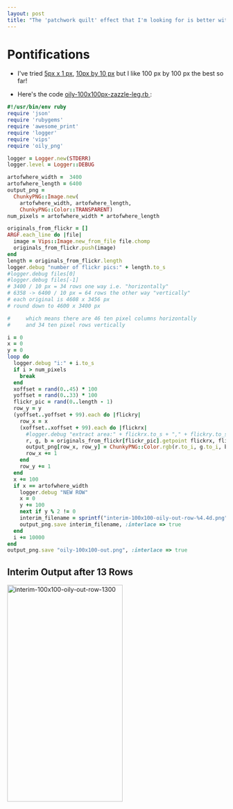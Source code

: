 ```yaml
---
layout: post
title: "The 'patchwork quilt' effect that I'm looking for is better with 100 pixel by 100 pixel patches"
---
```

# Pontifications

* I've tried [5px x 1 px](https://github.com/rtanglao/rt-mozlando2018-ksc/blob/master/oily-5px-zazzle-leg.rb), [10px by 10 px](https://github.com/rtanglao/rt-mozlando2018-ksc/blob/master/oily-10x10px-zazzle-leg.rb) but I like 100 px by 100 px the best so far!

* Here's the code [oily-100x100px-zazzle-leg.rb
](https://github.com/rtanglao/rt-mozlando2018-ksc/blob/master/oily-100x100px-zazzle-leg.rb):

```ruby
#!/usr/bin/env ruby
require 'json'
require 'rubygems'
require 'awesome_print'
require 'logger'
require 'vips'
require 'oily_png'

logger = Logger.new(STDERR)
logger.level = Logger::DEBUG

artofwhere_width =  3400
artofwhere_length = 6400
output_png =
  ChunkyPNG::Image.new(
    artofwhere_width, artofwhere_length,
    ChunkyPNG::Color::TRANSPARENT)
num_pixels = artofwhere_width * artofwhere_length

originals_from_flickr = []
ARGF.each_line do |file|
  image = Vips::Image.new_from_file file.chomp
  originals_from_flickr.push(image)
end
length = originals_from_flickr.length
logger.debug "number of flickr pics:" + length.to_s
#logger.debug files[0]
#logger.debug files[-1]
# 3400 / 10 px = 34 rows one way i.e. "horizontally"
# 6358 -> 6400 / 10 px = 64 rows the other way "vertically"
# each original is 4608 x 3456 px
# round down to 4600 x 3400 px

#     which means there are 46 ten pixel columns horizontally
#     and 34 ten pixel rows vertically

i = 0
x = 0
y = 0
loop do
  logger.debug "i:" + i.to_s
  if i > num_pixels
    break
  end
  xoffset = rand(0..45) * 100
  yoffset = rand(0..33) * 100
  flickr_pic = rand(0..length - 1)
  row_y = y
  (yoffset..yoffset + 99).each do |flickry|
    row_x = x
    (xoffset..xoffset + 99).each do |flickrx|
      #logger.debug "extract area:" + flickrx.to_s + "," + flickry.to_s
      r, g, b = originals_from_flickr[flickr_pic].getpoint flickrx, flickry
      output_png[row_x, row_y] = ChunkyPNG::Color.rgb(r.to_i, g.to_i, b.to_i)
      row_x += 1
    end
    row_y += 1
  end
  x += 100
  if x == artofwhere_width
    logger.debug "NEW ROW"
    x = 0
    y += 100
    next if y % 2 != 0
    interim_filename = sprintf("interim-100x100-oily-out-row-%4.4d.png", y-100)
    output_png.save interim_filename, :interlace => true
  end
  i += 10000
end
output_png.save "oily-100x100-out.png", :interlace => true

```

## Interim Output after 13 Rows

<a data-flickr-embed="true"  href="https://www.flickr.com/photos/roland/46153086474/in/datetaken-ff/" title="interim-100x100-oily-out-row-1300"><img src="https://farm8.staticflickr.com/7874/46153086474_6b25b4cc4a.jpg" width="266" height="500" alt="interim-100x100-oily-out-row-1300"></a><script async src="//embedr.flickr.com/assets/client-code.js" charset="utf-8"></script>